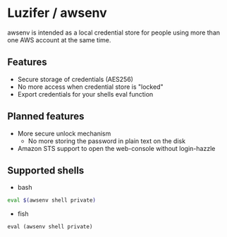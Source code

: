 # Luzifer / awsenv

awsenv is intended as a local credential store for people using more than one AWS account at the same time.

## Features
- Secure storage of credentials (AES256)
- No more access when credential store is "locked"
- Export credentials for your shells eval function

## Planned features
- More secure unlock mechanism
  - No more storing the password in plain text on the disk
- Amazon STS support to open the web-console without login-hazzle

## Supported shells

- bash

```bash
eval $(awsenv shell private)
```

- fish

```fish
eval (awsenv shell private)
```
